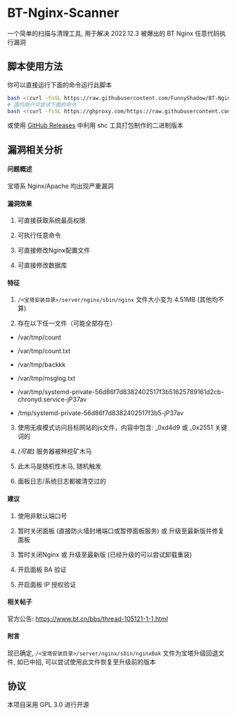   # BT-Nginx-Scanner
一个简单的扫描与清理工具, 用于解决 2022.12.3 被爆出的 BT Nginx 任意代码执行漏洞

## 脚本使用方法

你可以直接运行下面的命令运行此脚本

```bash
bash <(curl -fsSL https://raw.githubusercontent.com/FunnyShadow/BT-Nginx-Scanner/main/start.sh)
# 国内用户可尝试下面的命令
bash <(curl -fsSL https://ghproxy.com/https://raw.githubusercontent.com/FunnyShadow/BT-Nginx-Scanner/main/start.sh)
```

或使用 [GitHub Releases](https://github.com/FunnyShadow/BT-Nginx-Scanner/releases) 中利用 shc 工具打包制作的二进制版本



## 漏洞相关分析
#### 问题概述
宝塔系 Nginx/Apache 均出现严重漏洞

#### 漏洞效果
1. 可直接获取系统最高权限

2. 可执行任意命令

3. 可直接修改Nginx配置文件

4. 可直接修改数据库

#### 特征
1. `/<宝塔安装目录>/server/nginx/sbin/nginx` 文件大小变为 4.51MB (其他均不算)

2. 存在以下任一文件（可能全部存在）

- /var/tmp/count

- /var/tmp/count.txt

- /var/tmp/backkk

- /var/tmp/msglog.txt

- /var/tmp/systemd-private-56d86f7d8382402517f3b51625789161d2cb-chronyd.service-jP37av

- /tmp/systemd-private-56d86f7d8382402517f3b5-jP37av

3. 使用无痕模式访问目标网站的js文件，内容中包含: _0xd4d9 或 _0x2551 关键词的

4. *(可能)* 服务器被种挖矿木马

5. 此木马是随机性木马, 随机触发

6. 面板日志/系统日志都被清空过的

#### 建议
1. 使用非默认端口号

2. 暂时关闭面板 (直接防火墙封堵端口或暂停面板服务) 或 升级至最新版并修复面板

3. 暂时关闭Nginx 或 升级至最新版 (已经升级的可以尝试卸载重装)

4. 开启面板 BA 验证

5. 开启面板 IP 授权验证

#### 相关帖子
官方公告: https://www.bt.cn/bbs/thread-105121-1-1.html

#### 附言
现已确定, `/<宝塔安装目录>/server/nginx/sbin/nginxBak` 文件为宝塔升级回退文件, 如已中招, 可以尝试使用此文件恢复至升级前的版本

## 协议
本项目采用 GPL 3.0 进行开源
